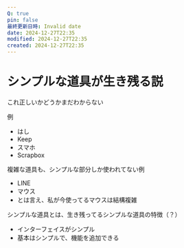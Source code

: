 ```yaml
---
Q: true
pin: false
最終更新日時: Invalid date
date: 2024-12-27T22:35
modified: 2024-12-27T22:35
created: 2024-12-27T22:35
---
```

# シンプルな道具が生き残る説

これ正しいかどうかまだわからない

例

- はし  
- Keep  
- スマホ  
- Scrapbox  

複雑な道具も、シンプルな部分しか使われてない例

- LINE  
- マウス  
- とは言え、私が今使ってるマウスは結構複雑  

シンプルな道具とは、生き残ってるシンプルな道具の特徴（？）

- インターフェイスがシンプル  
- 基本はシンプルで、機能を追加できる